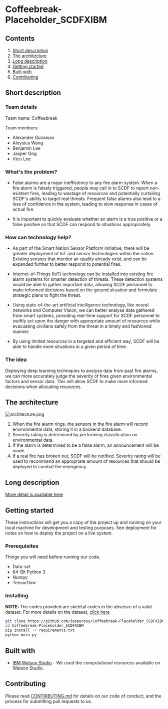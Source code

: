 # Coffeebreak-Placeholder_SCDFXIBM

## Contents

1. [Short description](#short-description)
1. [The architecture](#the-architecture)
1. [Long description](#long-description)
1. [Getting started](#getting-started)
1. [Built with](#built-with)
1. [Contributing](#contributing)

## Short description

### Team details

Team name: Coffeebreak

Team members: 

* Alexander Gunawan
* Aloysius Wang
* Benjamin Lee
* Jasper Ong
* Vico Lee

### What's the problem?
* False alarms are a major inefficiency to any fire alarm system. When a fire alarm is falsely triggered, people may call in to SCDF to report non-existent fires, leading to wastage of resources and potentially curtailing SCDF's ability to target real threats. Frequent false alarms also lead to a loss of confidence in the system, leading to slow response in cases of actual fire. 

* It is important to quickly evaluate whether an alarm is a true positive or a false positive so that SCDF can respond to situations appropriately. 

### How can technology help?
* As part of the Smart Nation Sensor Platform initiative, there will be greater deployment of IoT and sensor technologies within the nation. Existing sensors that monitor air quality already exist, and can be expanded further to better respond to potential fires.   

* Internet-of-Things (IoT) technology can be installed into existing fire alarm systems for smarter detection of threats. These detection systems would be able to gather important data, allowing SCDF personnel to make informed decisions based on the ground situation and formulate strategic plans to fight the threat. 

* Using state-of-the-art artificial intelligence technology, like neural networks and Computer Vision, we can better analyse data gathered from smart systems, providing real-time support for SCDF personnel to swiftly act upon the danger with appropriate amount of resources while evacuating civilians safely from the threat in a timely and fashioned manner. 

* By using limited resources in a targeted and efficient way, SCDF will be able to handle more situations in a given period of time. 

### The idea
Deploying deep learning techniques to analyse data from past fire alarms, we can more accurately judge the severity of fires given environmental factors and sensor data. This will allow SCDF to make more informed decisions when allocating resources.  

## The architecture

![architecture.png](https://github.com/jasperosy/Coffeebreak-Placeholder_SCDFXIBM/blob/master/architecture.png)

1. When the fire alarm rings, the sensors in the fire alarm will record environmental data, storing it in a backend database. 
2. Severity rating is determined by performing classification on environmental data. 
3. If the alarm is determined to be a false alarm, an announcement will be made. 
4. If a real fire has broken out, SCDF will be notified. Severity rating will be used to recommend an appropriate amount of resources that should be deployed to combat the emergency.  

## Long description

[More detail is available here](DESCRIPTION.md)

## Getting started

These instructions will get you a copy of the project up and running on your local machine for development and testing purposes. See deployment for notes on how to deploy the project on a live system.

### Prerequisites
Things you will need before running our code.
* Data-set
* 64-Bit Python 3
* Numpy
* Tensorflow

### Installing

**NOTE:**
The codes provided are skeletal codes in the absence of a valid dataset. For more details on the dataset, [click here](DESCRIPTION.md)
```bash
git clone https://github.com/jasperosy/Coffeebreak-Placeholder_SCDFXIBM.git
cd Coffeebreak-Placeholder_SCDFXIBM
pip install -r requirements.txt
python main.py
```

## Built with
* [IBM Watson Studio](https://cloud.ibm.com/catalog/services/watson-studio) - We used the computational resources available on Watson Studio.

## Contributing
Please read [CONTRIBUTING.md](CONTRIBUTING.md) for details on our code of conduct, and the process for submitting pull requests to us.
